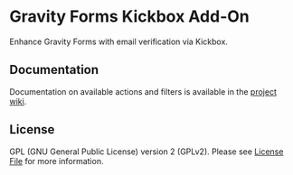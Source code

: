 # Gravity Forms Kickbox Add-On

Enhance Gravity Forms with email verification via Kickbox.

## Documentation

Documentation on available actions and filters is available in the [project wiki](https://github.com/skip405/kickbox-gf/wiki).

## License

GPL (GNU General Public License) version 2 (GPLv2). Please see [License File](LICENSE) for more information.